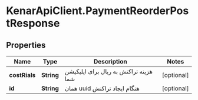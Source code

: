 # KenarApiClient.PaymentReorderPostResponse

## Properties

Name | Type | Description | Notes
------------ | ------------- | ------------- | -------------
**costRials** | **String** | هزینه تراکنش به ریال برای اپلیکیشن شما | [optional] 
**id** | **String** | همان uuid هنگام ایجاد تراکنش | [optional] 


